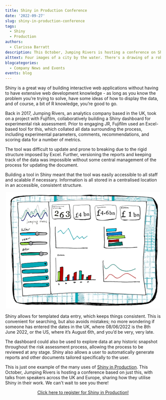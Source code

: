 ```yaml
---
title: Shiny in Production Conference
date: '2022-09-27'
slug: shiny-in-production-conference
tags:
  - Shiny
  - Production
authors:
  - Clarissa Barratt
description: This October, Jumping Rivers is hosting a conference on Shiny in Production, with talks from speakers across the UK and Europe.
alttext: Four images of a city by the water. There's a drawing of a robot and underneath, text that says Shiny in Production, 6th through 7th October 2022.
blogcategories:
  - Company News and Events
events: blog
---
```


Shiny is a great way of building interactive web applications without having to have extensive web development knowledge - as long as you know the problem you’re trying to solve, have some ideas of how to display the data, and of course, a bit of R knowledge, you’re good to go. 

Back in 2017, Jumping Rivers, an analytics company based in the UK, took on a project with Fujifilm, collaboratively building a Shiny dashboard for experimental risk assessment. Prior to engaging JR, Fujifilm used an Excel-based tool for this, which collated all data surrounding the process, including experimental parameters, comments, recommendations, and scoring data for a number of metrics.

The tool was difficult to update and prone to breaking due to the rigid structure imposed by Excel. Further, versioning the reports and keeping track of the data was impossible without some central management of the process for updating the document.

Building a tool in Shiny meant that the tool was easily accessible to all staff and scalable if necessary. Information is all stored in a centralised location in an accessible, consistent structure.

<center>
<img src="dashboard.jpg" alt="A drawing of a Shiny app with filters, dropdowns, and graphs" width = 500> 
</center>

Shiny allows for templated data entry, which keeps things consistent. This is convenient for searching, but also avoids mistakes; no more wondering if someone has entered the dates in the UK, where 08/06/2022 is the 8th June 2022, or the US, where it’s August 6th, and you’d be very, very late.

The dashboard could also be used to explore data at any historic snapshot throughout the risk assessment process, allowing the process to be reviewed at any stage. Shiny also allows a user to automatically generate reports and other documents tailored specifically to the user.

This is just one example of the many uses of <a href="https://shiny-in-production.jumpingrivers.com/" target = "_blank">Shiny in Production</a>. This October, Jumping Rivers is hosting a conference based on just this, with talks from speakers across the UK and Europe, sharing how they utilise Shiny in their work. We can't wait to see you there!

<center>
<a class="btn btn-primary" href="https://shiny-in-production.jumpingrivers.com/" target="_blank">Click here to register for Shiny in Production!</a>
</center>

